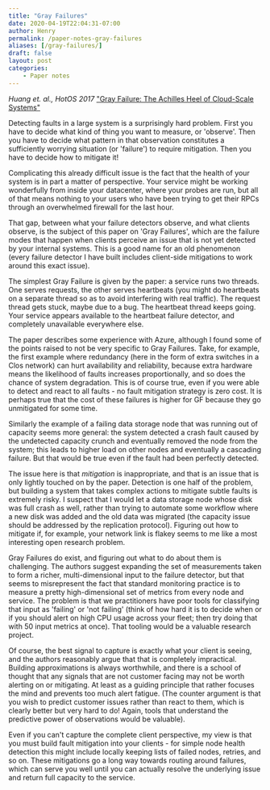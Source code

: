 ```yaml
---
title: "Gray Failures"
date: 2020-04-19T22:04:31-07:00
author: Henry
permalink: /paper-notes-gray-failures
aliases: [/gray-failures/]
draft: false
layout: post
categories:
    - Paper notes
---
```


_Huang et. al., HotOS 2017_ ["Gray Failure: The Achilles Heel of Cloud-Scale Systems"](https://www.microsoft.com/en-us/research/wp-content/uploads/2017/06/paper-1.pdf)

Detecting faults in a large system is a surprisingly hard problem. First you have to decide what kind of thing you want to measure, or 'observe'. Then you have to decide what pattern in that observation constitutes a sufficiently worrying situation (or 'failure') to require mitigation. Then you have to decide how to mitigate it!

Complicating this already difficult issue is the fact that the health of your system is in part a matter of perspective. Your service might be working wonderfully from inside your datacenter, where your probes are run, but all of that means nothing to your users who have been trying to get their RPCs through an overwhelmed firewall for the last hour.

That gap, between what your failure detectors observe, and what clients observe, is the subject of this paper on 'Gray Failures', which are the failure modes that happen when clients perceive an issue that is not yet detected by your internal systems. This is a good name for an old phenomenon (every failure detector I have built includes client-side mitigations to work around this exact issue).

<!--more-->

The simplest Gray Failure is given by the paper: a service runs two threads. One serves requests, the other serves heartbeats (you might do heartbeats on a separate thread so as to avoid interfering with real traffic). The request thread gets stuck, maybe due to a bug. The heartbeat thread keeps going. Your service appears available to the heartbeat failure detector, and completely unavailable everywhere else.

The paper describes some experience with Azure, although I found some of the points raised to not be very specific to Gray Failures. Take, for example, the first example where redundancy (here in the form of extra switches in a Clos network) can hurt availability and reliability, because extra hardware means the likelihood of faults increases proportionally, and so does the chance of system degradation. This is of course true, even if you were able to detect and react to all faults - no fault mitigation strategy is zero cost. It is perhaps true that the cost of these failures is higher for GF because they go unmitigated for some time.

Similarly the example of a failing data storage node that was running out of capacity seems more general: the system detected a crash fault caused by the undetected capacity crunch and eventually removed the node from the system; this leads to higher load on other nodes and eventually a cascading failure. But that would be true even if the fault had been perfectly detected.

The issue here is that *mitigation* is inappropriate, and that is an issue that is only lightly touched on by the paper. Detection is one half of the problem, but building a system that takes complex actions to mitigate subtle faults is extremely risky. I suspect that I would let a data storage node whose disk was full crash as well, rather than trying to automate some workflow where a new disk was added and the old data was migrated (the capacity issue should be addressed by the replication protocol). Figuring out how to mitigate if, for example, your network link is flakey seems to me like a most interesting open research problem.

Gray Failures do exist, and figuring out what to do about them is challenging. The authors suggest expanding the set of measurements taken to form a richer, multi-dimensional input to the failure detector, but that seems to misrepresent the fact that standard monitoring practice is to measure a pretty high-dimensional set of metrics from every node and service. The problem is that we practitioners have poor tools for classifying that input as 'failing' or 'not failing' (think of how hard it is to decide when or if you should alert on high CPU usage across your fleet; then try doing that with 50 input metrics at once). That tooling would be a valuable research project.

Of course, the best signal to capture is exactly what your client is seeing, and the authors reasonably argue that that is completely impractical. Building approximations is always worthwhile, and there is a school of thought that any signals that are not customer facing may not be worth alerting on or mitigating. At least as a guiding principle that rather focuses the mind and prevents too much alert fatigue. (The counter argument is that you wish to predict customer issues rather than react to them, which is clearly better but very hard to do! Again, tools that understand the predictive power of observations would be valuable).

Even if you can't capture the complete client perspective, my view is that you must build fault mitigation into your clients - for simple node health detection this might include locally keeping lists of failed nodes, retries, and so on. These mitigations go a long way towards routing around failures, which can serve you well until you can actually resolve the underlying issue and return full capacity to the service.
